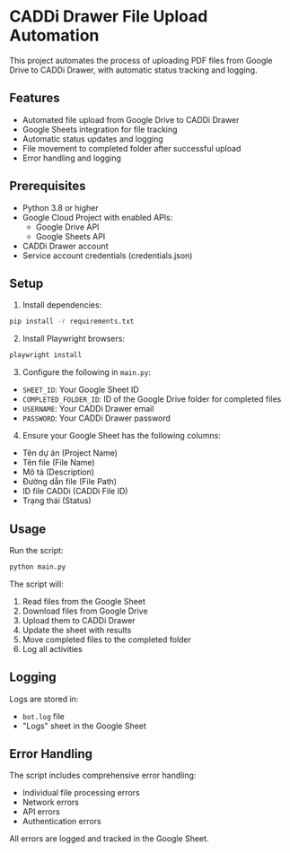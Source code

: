# CADDi Drawer File Upload Automation

This project automates the process of uploading PDF files from Google Drive to CADDi Drawer, with automatic status tracking and logging.

## Features

- Automated file upload from Google Drive to CADDi Drawer
- Google Sheets integration for file tracking
- Automatic status updates and logging
- File movement to completed folder after successful upload
- Error handling and logging

## Prerequisites

- Python 3.8 or higher
- Google Cloud Project with enabled APIs:
  - Google Drive API
  - Google Sheets API
- CADDi Drawer account
- Service account credentials (credentials.json)

## Setup

1. Install dependencies:
```bash
pip install -r requirements.txt
```

2. Install Playwright browsers:
```bash
playwright install
```

3. Configure the following in `main.py`:
- `SHEET_ID`: Your Google Sheet ID
- `COMPLETED_FOLDER_ID`: ID of the Google Drive folder for completed files
- `USERNAME`: Your CADDi Drawer email
- `PASSWORD`: Your CADDi Drawer password

4. Ensure your Google Sheet has the following columns:
- Tên dự án (Project Name)
- Tên file (File Name)
- Mô tả (Description)
- Đường dẫn file (File Path)
- ID file CADDi (CADDi File ID)
- Trạng thái (Status)

## Usage

Run the script:
```bash
python main.py
```

The script will:
1. Read files from the Google Sheet
2. Download files from Google Drive
3. Upload them to CADDi Drawer
4. Update the sheet with results
5. Move completed files to the completed folder
6. Log all activities

## Logging

Logs are stored in:
- `bot.log` file
- "Logs" sheet in the Google Sheet

## Error Handling

The script includes comprehensive error handling:
- Individual file processing errors
- Network errors
- API errors
- Authentication errors

All errors are logged and tracked in the Google Sheet. 